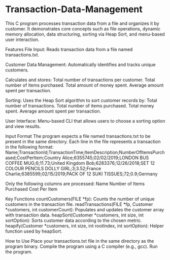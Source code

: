 # Transaction-Data-Management
This C program processes transaction data from a file and organizes it by customer. It demonstrates core concepts such as file operations, dynamic memory allocation, data structuring, sorting via Heap Sort, and menu-based user interaction.

Features
File Input: Reads transaction data from a file named transactions.txt.

Customer Data Management:
Automatically identifies and tracks unique customers.

Calculates and stores:
Total number of transactions per customer.
Total number of items purchased.
Total amount of money spent.
Average amount spent per transaction.

Sorting: Uses the Heap Sort algorithm to sort customer records by:
Total number of transactions.
Total number of items purchased.
Total money spent.
Average amount spent per transaction.

User Interface: Menu-based CLI that allows users to choose a sorting option and view results.

Input Format
The program expects a file named transactions.txt to be present in the same directory. Each line in the file represents a transaction in the following format:
Name;TransactionId;TransactionTime;ItemDescription;NumberOfItemsPurchased;CostPerItem;Country
Alice;6355745;02/02/2019;LONDON BUS COFFEE MUG;6;11.73;United Kingdom
Bob;6283376;12/26/2018;SET 12 COLOUR PENCILS DOLLY GIRL;3;3.52;France
Charlie;6385599;02/15/2019;PACK OF 12 SUKI TISSUES;72;0.9;Germany

Only the following columns are processed:
Name
Number of Items Purchased
Cost Per Item

Key Functions
countCustomers(FILE *fp): Counts the number of unique customers in the transaction file.
readTransactions(FILE *fp, Customer *customers, int customerCount): Populates and updates the customer array with transaction data.
heapSort(Customer *customers, int size, int sortOption): Sorts customer data according to the chosen metric.
heapify(Customer *customers, int size, int rootIndex, int sortOption): Helper function used by heapSort.

How to Use
Place your transactions.txt file in the same directory as the program binary.
Compile the program using a C compiler (e.g., gcc).
Run the program.
